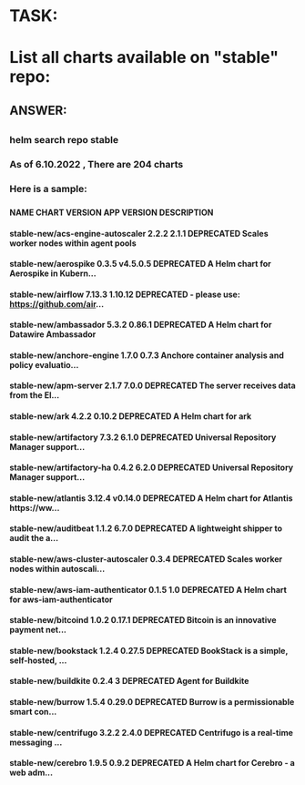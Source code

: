 
#
# TASK:  
#      List all charts available on "stable" repo:
##

##
## ANSWER:
##

### 
###  helm search repo stable 
###
### As of 6.10.2022 , There are 204 charts
###
### Here is a sample:
###
### 
#### NAME                                     	CHART VERSION	APP VERSION            	DESCRIPTION                                       
#### stable-new/acs-engine-autoscaler         	2.2.2        	2.1.1                  	DEPRECATED Scales worker nodes within agent pools 
#### stable-new/aerospike                     	0.3.5        	v4.5.0.5               	DEPRECATED A Helm chart for Aerospike in Kubern...
#### stable-new/airflow                       	7.13.3       	1.10.12                	DEPRECATED - please use: https://github.com/air...
#### stable-new/ambassador                    	5.3.2        	0.86.1                 	DEPRECATED A Helm chart for Datawire Ambassador   
#### stable-new/anchore-engine                	1.7.0        	0.7.3                  	Anchore container analysis and policy evaluatio...
#### stable-new/apm-server                    	2.1.7        	7.0.0                  	DEPRECATED The server receives data from the El...
#### stable-new/ark                           	4.2.2        	0.10.2                 	DEPRECATED A Helm chart for ark                   
#### stable-new/artifactory                   	7.3.2        	6.1.0                  	DEPRECATED Universal Repository Manager support...
#### stable-new/artifactory-ha                	0.4.2        	6.2.0                  	DEPRECATED Universal Repository Manager support...
#### stable-new/atlantis                      	3.12.4       	v0.14.0                	DEPRECATED A Helm chart for Atlantis https://ww...
#### stable-new/auditbeat                     	1.1.2        	6.7.0                  	DEPRECATED A lightweight shipper to audit the a...
#### stable-new/aws-cluster-autoscaler        	0.3.4        	                       	DEPRECATED Scales worker nodes within autoscali...
#### stable-new/aws-iam-authenticator         	0.1.5        	1.0                    	DEPRECATED A Helm chart for aws-iam-authenticator 
#### stable-new/bitcoind                      	1.0.2        	0.17.1                 	DEPRECATED Bitcoin is an innovative payment net...
#### stable-new/bookstack                     	1.2.4        	0.27.5                 	DEPRECATED BookStack is a simple, self-hosted, ...
#### stable-new/buildkite                     	0.2.4        	3                      	DEPRECATED Agent for Buildkite                    
#### stable-new/burrow                        	1.5.4        	0.29.0                 	DEPRECATED Burrow is a permissionable smart con...
#### stable-new/centrifugo                    	3.2.2        	2.4.0                  	DEPRECATED Centrifugo is a real-time messaging ...
#### stable-new/cerebro                       	1.9.5        	0.9.2                  	DEPRECATED A Helm chart for Cerebro - a web adm...
####
